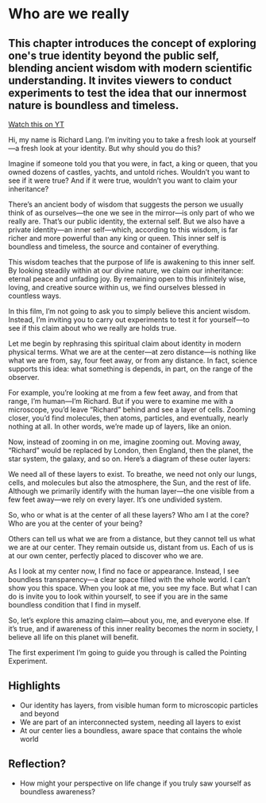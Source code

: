 # Who are we really

## This chapter introduces the concept of exploring one's true identity beyond the public self, blending ancient wisdom with modern scientific understanding. It invites viewers to conduct experiments to test the idea that our innermost nature is boundless and timeless.

[Watch this on YT](https://youtu.be/oHcjkdo3cO8?si=2aRtiyim34sgCzoZ)

Hi, my name is Richard Lang. I’m inviting you to take a fresh look at yourself—a fresh look at your identity. But why should you do this?

Imagine if someone told you that you were, in fact, a king or queen, that you owned dozens of castles, yachts, and untold riches. Wouldn’t you want to see if it were true? And if it were true, wouldn’t you want to claim your inheritance?

There’s an ancient body of wisdom that suggests the person we usually think of as ourselves—the one we see in the mirror—is only part of who we really are. That’s our public identity, the external self. But we also have a private identity—an inner self—which, according to this wisdom, is far richer and more powerful than any king or queen. This inner self is boundless and timeless, the source and container of everything.

This wisdom teaches that the purpose of life is awakening to this inner self. By looking steadily within at our divine nature, we claim our inheritance: eternal peace and unfading joy. By remaining open to this infinitely wise, loving, and creative source within us, we find ourselves blessed in countless ways.

In this film, I’m not going to ask you to simply believe this ancient wisdom. Instead, I’m inviting you to carry out experiments to test it for yourself—to see if this claim about who we really are holds true.

Let me begin by rephrasing this spiritual claim about identity in modern physical terms. What we are at the center—at zero distance—is nothing like what we are from, say, four feet away, or from any distance. In fact, science supports this idea: what something is depends, in part, on the range of the observer.

For example, you’re looking at me from a few feet away, and from that range, I’m human—I’m Richard. But if you were to examine me with a microscope, you’d leave “Richard” behind and see a layer of cells. Zooming closer, you’d find molecules, then atoms, particles, and eventually, nearly nothing at all. In other words, we’re made up of layers, like an onion.

Now, instead of zooming in on me, imagine zooming out. Moving away, “Richard” would be replaced by London, then England, then the planet, the star system, the galaxy, and so on. Here’s a diagram of these outer layers:

We need all of these layers to exist. To breathe, we need not only our lungs, cells, and molecules but also the atmosphere, the Sun, and the rest of life. Although we primarily identify with the human layer—the one visible from a few feet away—we rely on every layer. It’s one undivided system.

So, who or what is at the center of all these layers? Who am I at the core? Who are you at the center of your being?

Others can tell us what we are from a distance, but they cannot tell us what we are at our center. They remain outside us, distant from us. Each of us is at our own center, perfectly placed to discover who we are.

As I look at my center now, I find no face or appearance. Instead, I see boundless transparency—a clear space filled with the whole world. I can’t show you this space. When you look at me, you see my face. But what I can do is invite you to look within yourself, to see if you are in the same boundless condition that I find in myself.

So, let’s explore this amazing claim—about you, me, and everyone else. If it’s true, and if awareness of this inner reality becomes the norm in society, I believe all life on this planet will benefit.

The first experiment I’m going to guide you through is called the Pointing Experiment.

## Highlights
- Our identity has layers, from visible human form to microscopic particles and beyond
- We are part of an interconnected system, needing all layers to exist
- At our center lies a boundless, aware space that contains the whole world

## Reflection?
- How might your perspective on life change if you truly saw yourself as boundless awareness?
